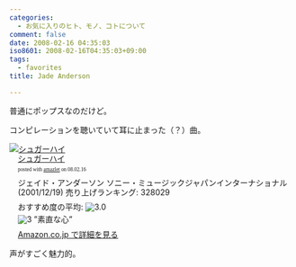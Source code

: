 ```yaml
---
categories:
  - お気に入りのヒト、モノ、コトについて
comment: false
date: 2008-02-16 04:35:03
iso8601: 2008-02-16T04:35:03+09:00
tags:
  - favorites
title: Jade Anderson

---
```


普通にポップスなのだけど。

コンピレーションを聴いていて耳に止まった（？）曲。

<div class="amazlet-box" style="margin-bottom:0px;">
  <div class="amazlet-image" style="float:left;"><a href="http://www.amazon.co.jp/exec/obidos/ASIN/B00005TOJR/nqounet-22/ref=nosim/" name="amazletlink" id="amazletlink"><img src="http://images-jp.amazon.com/images/G/09/icons/music/comingsoon_music.gif" alt="シュガーハイ" style="border: none;" /></a></div>
  <div class="amazlet-info" style="float:left;margin-left:15px;line-height:120%">
    <div class="amazlet-name" style="margin-bottom:10px;line-height:120%"><a href="http://www.amazon.co.jp/exec/obidos/ASIN/B00005TOJR/nqounet-22/ref=nosim/" name="amazletlink" id="amazletlink">シュガーハイ</a>
      <div class="amazlet-powered-date" style="font-size:7pt;margin-top:5px;font-family:verdana;line-height:120%">posted with <a href="http://app.amazlet.com/amazlet/" title="シュガーハイ">amazlet</a> on 08.02.16</div>
    </div>
    <div class="amazlet-detail">ジェイド・アンダーソン
      ソニー・ミュージックジャパンインターナショナル (2001/12/19)
      売り上げランキング: 328029
    </div>
    <div class="amazlet-review" style="margin-top:10px; margin-bottom:10px">
      <div class="amazlet-review-average" style="margin-bottom:5px">おすすめ度の平均: <img src="http://images-jp.amazon.com/images/G/09/x-locale/common/customer-reviews/stars-3-0.gif" alt="3.0" /></div><img src="http://images-jp.amazon.com/images/G/09/x-locale/common/customer-reviews/stars-3-0.gif" alt="3" /> ”素直な心”
    </div>
    <div class="amazlet-link" style="margin-top: 5px"><a href="http://www.amazon.co.jp/exec/obidos/ASIN/B00005TOJR/nqounet-22/ref=nosim/" name="amazletlink" id="amazletlink">Amazon.co.jp で詳細を見る</a></div>
  </div>
  <div class="amazlet-footer" style="clear: left"></div>
</div>

声がすごく魅力的。
